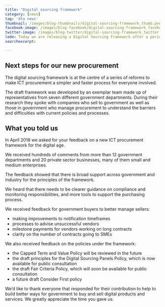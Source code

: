 ```yaml
---
title: "Digital sourcing framework"
category: [news]
tag: 'dta news'
thumbnail: /images/blog-thumbnails/digital-sourcing-framework_thumb.png
facebook-image: /images/blog-facebook/digital-sourcing-framework_facebook.png
twitter-image: /images/blog-twitter/digital-sourcing-framework_twitter.png
lede: Today we are releasing a Digital Sourcing Framework after a period of public consultation, to guide policy and decision making.
searchexcerpt:

---
```


## Next steps for our new procurement

The digital sourcing framework is at the centre of a series of reforms to make ICT procurement a simpler and faster process for everyone involved.

The draft framework was developed by an exemplar team made up of representatives from seven different government departments. During their research they spoke with companies who sell to government as well as those in government who manage procurement to understand the barriers and difficulties with current policies and processes.

## What you told us

In April 2018 we asked for your feedback on a new ICT procurement framework for the digital age.

We received hundreds of comments from more than 12 government departments and 20 private sector businesses, many of them small and medium enterprises.

The feedback showed that there is broad support across government and industry for the principles of the framework.

We heard that there needs to be clearer guidance on compliance and monitoring responsibilities, and more tools to support the purchasing process.

We received feedback for government buyers to better manage sellers:
- making improvements to notification timeframes
- processes to advise unsuccessful vendors
- milestone payments for vendors working on long contracts
- clarity on the number of contracts going to SMEs

We also received feedback on the policies under the framework:

- the Capped Term and Value Policy will be reviewed in the future
- the draft principles for the Digital Sourcing Panels Policy, which is now available for public consultation
- the draft Fair Criteria Policy, which will soon be available for public consultation
- a future draft Consider First policy

We’d like to thank everyone that responded for their contribution to help to build better ways for government to buy and sell digital products and services. We greatly appreciate the time you gave us.
